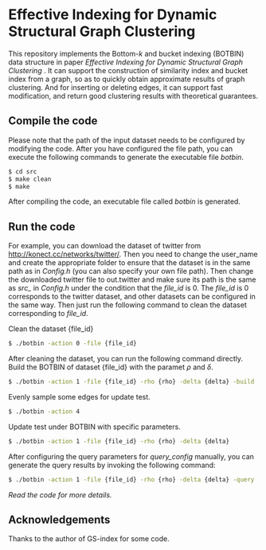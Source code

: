 # Effective Indexing for Dynamic Structural Graph Clustering

This repository implements the Bottom-$k$ and bucket indexing (BOTBIN) data structure in paper *Effective Indexing for Dynamic Structural Graph Clustering*
. It can support the construction of similarity index and bucket index from a graph, so as to quickly obtain approximate results of graph clustering. And for inserting or deleting edges, it can support fast modification, and return good clustering results with theoretical guarantees.

## Compile the code
Please note that the path of the input dataset needs to be configured by modifying the code. After you have configured the file path, you can execute the following commands to generate the executable file *botbin*.

```sh
$ cd src
$ make clean
$ make
```
After compiling the code, an executable file called *botbin* is generated.

## Run the code

For example, you can download the dataset of twitter from http://konect.cc/networks/twitter/. Then you need to change the user_name and create the appropriate folder to ensure that the dataset is in the same path as in *Config.h* (you can also specify your own file path). Then change the downloaded twitter file to out.twitter and make sure its path is the same as *src_* in *Config.h* under the condition that the *file_id* is 0. The *file_id* is 0 corresponds to the twitter dataset, and other datasets can be configured in the same way. Then just run the following command to clean the dataset corresponding to *file_id*.

Clean the dataset {file_id}
```sh
$ ./botbin -action 0 -file {file_id}
```
After cleaning the dataset, you can run the following command directly. Build the BOTBIN of dataset {file_id} with the paramet $\rho$ and $\delta$.
```sh
$ ./botbin -action 1 -file {file_id} -rho {rho} -delta {delta} -build
```
Evenly sample some edges for update test.
```sh
$ ./botbin -action 4 
```
Update test under BOTBIN with specific parameters.
```sh
$ ./botbin -action 1 -file {file_id} -rho {rho} -delta {delta} 
```

After configuring the query parameters for *query_config* manually, you can generate the query results by invoking the following command:
```sh
$ ./botbin -action 1 -file {file_id} -rho {rho} -delta {delta} -query 
```

*Read the code for more details.*


## Acknowledgements

Thanks to the author of GS-index for some code.
